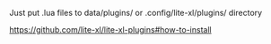 Just put .lua files to data/plugins/ or .config/lite-xl/plugins/ directory

https://github.com/lite-xl/lite-xl-plugins#how-to-install
